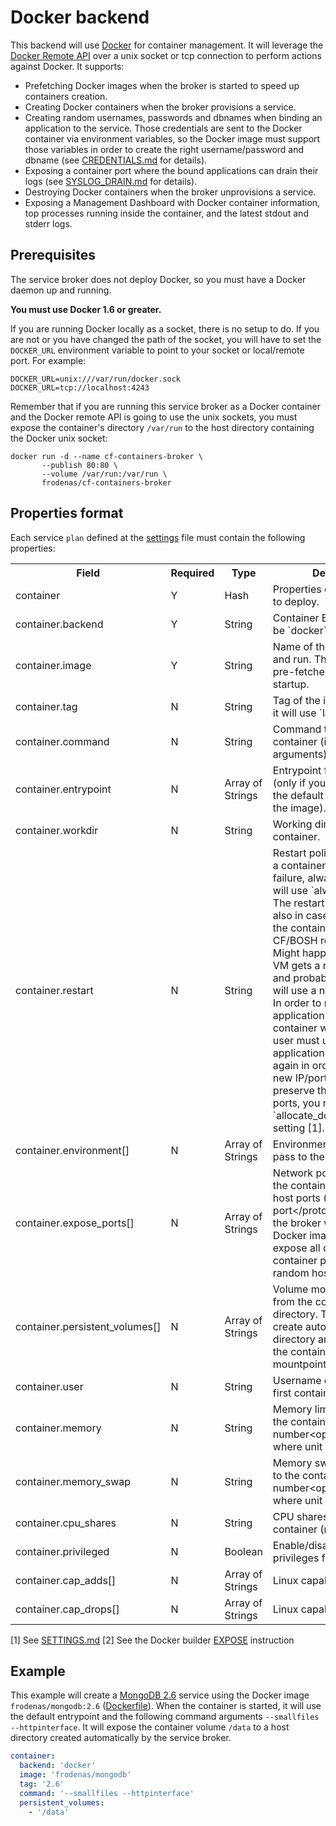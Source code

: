 # Docker backend

This backend will use [Docker](https://www.docker.com/) for container management. It will leverage the
[Docker Remote API](https://docs.docker.com/reference/api/docker_remote_api/) over a unix socket or tcp connection to
perform actions against Docker. It supports:

* Prefetching Docker images when the broker is started to speed up containers creation.
* Creating Docker containers when the broker provisions a service.
* Creating random usernames, passwords and dbnames when binding an application to the service. Those credentials are
sent to the Docker container via environment variables, so the Docker image must support those variables in order to
create the right username/password and dbname (see [CREDENTIALS.md](https://github.com/cf-platform-eng/cf-containers-broker/blob/master/CREDENTIALS.md)
for details).
* Exposing a container port where the bound applications can drain their logs
(see [SYSLOG_DRAIN.md](https://github.com/cf-platform-eng/cf-containers-broker/blob/master/SYSLOG_DRAIN.md)
for details).
* Destroying Docker containers when the broker unprovisions a service.
* Exposing a Management Dashboard with Docker container information, top processes running inside the container,
and the latest stdout and stderr logs.

## Prerequisites

The service broker does not deploy Docker, so you must have a Docker daemon up and running.

**You must use Docker 1.6 or greater.**

If you are running Docker locally as a socket, there is no setup to do. If you are not or you have changed the path of
the socket, you will have to set the `DOCKER_URL` environment variable to point to your socket or local/remote port.
For example:

```
DOCKER_URL=unix:///var/run/docker.sock
DOCKER_URL=tcp://localhost:4243
```

Remember that if you are running this service broker as a Docker container and the Docker remote API is going to use
the unix sockets, you must expose the  container's directory `/var/run` to the host directory containing the Docker
unix socket:

```
docker run -d --name cf-containers-broker \
       --publish 80:80 \
       --volume /var/run:/var/run \
       frodenas/cf-containers-broker
```

## Properties format

Each service `plan` defined at the [settings](https://github.com/cf-platform-eng/cf-containers-broker/blob/master/SETTINGS.md) file must contain the following properties:

<table>
  <tr>
    <th>Field</th>
    <th>Required</th>
    <th>Type</th>
    <th>Description</th>
  </tr>
  <tr>
    <td>container</td>
    <td>Y</td>
    <td>Hash</td>
    <td>Properties of the container to deploy.</td>
  </tr>
  <tr>
    <td>container.backend</td>
    <td>Y</td>
    <td>String</td>
    <td>Container Backend. It must be `docker`.</td>
  </tr>
  <tr>
    <td>container.image</td>
    <td>Y</td>
    <td>String</td>
    <td>Name of the image fo fetch and run. The image will be pre-fetched at broker startup.</td>
  </tr>
  <tr>
    <td>container.tag</td>
    <td>N</td>
    <td>String</td>
    <td>Tag of the image. If not set, it will use `latest` by default.</td>
  </tr>
  <tr>
    <td>container.command</td>
    <td>N</td>
    <td>String</td>
    <td>Command to run the container (including arguments).</td>
  </tr>
  <tr>
    <td>container.entrypoint</td>
    <td>N</td>
    <td>Array of Strings</td>
    <td>Entrypoint for the container (only if you want to override the default entrypoint set by the image).</td>
  </tr>
  <tr>
    <td>container.workdir</td>
    <td>N</td>
    <td>String</td>
    <td>Working directory inside the container.</td>
  </tr>
  <tr>
    <td>container.restart</td>
    <td>N</td>
    <td>String</td>
    <td>Restart policy to apply when a container exits (no, on-failure, always). If not set,
    it will use `always` by default. The restart policy will apply also in case the VM hosting the container is
    killed and CF/BOSH resurrects it. Might happen that the new VM gets a new IP address, and probably the containers
    will use a new random port. In order to make any application bound to a container work again,
    the user must unbind/bind the application to the service again in order to pick the new IP/port. If you want to preserve the bound host ports, you must set `allocate_docker_host_ports` setting [1].</td>
  </tr>
  <tr>
    <td>container.environment[]</td>
    <td>N</td>
    <td>Array of Strings</td>
    <td>Environment variables to pass to the container.</td>
  </tr>
  <tr>
    <td>container.expose_ports[]</td>
    <td>N</td>
    <td>Array of Strings</td>
    <td>Network ports to map from the container to random host ports (format: port&lt;/protocol&gt;). If not set,
    the broker will inspect the Docker image and it will expose all declared container ports [2] to a random host
    port.</td>
  </tr>
  <tr>
    <td>container.persistent_volumes[]</td>
    <td>N</td>
    <td>Array of Strings</td>
    <td>Volume mountpoints to bind from the container to a host directory. The broker will create automatically a
    host directory and it will bind it to the container volume mountpoint.</td>
  </tr>
  <tr>
    <td>container.user</td>
    <td>N</td>
    <td>String</td>
    <td>Username or UID to run the first container process.</td>
  </tr>
  <tr>
    <td>container.memory</td>
    <td>N</td>
    <td>String</td>
    <td>Memory limit to assign to the container (format: number&lt;optional unit&gt;, where unit = b, k, m or g).</td>
  </tr>
  <tr>
    <td>container.memory_swap</td>
    <td>N</td>
    <td>String</td>
    <td>Memory swap limit to assign to the container (format: number&lt;optional unit&gt;, where unit = b, k, m or g).</td>
  </tr>
  <tr>
    <td>container.cpu_shares</td>
    <td>N</td>
    <td>String</td>
    <td>CPU shares to assign to the container (relative weight).</td>
  </tr>
  <tr>
    <td>container.privileged</td>
    <td>N</td>
    <td>Boolean</td>
    <td>Enable/disable extended privileges for this container.</td>
  </tr>
  <tr>
    <td>container.cap_adds[]</td>
    <td>N</td>
    <td>Array of Strings</td>
    <td>Linux capabilities to add</td>
  </tr>
  <tr>
    <td>container.cap_drops[]</td>
    <td>N</td>
    <td>Array of Strings</td>
    <td>Linux capabilities to drop</td>
  </tr>
</table>

[1] See [SETTINGS.md](https://github.com/cf-platform-eng/cf-containers-broker/blob/master/SETTINGS.md)
[2] See the Docker builder [EXPOSE](https://docs.docker.com/reference/builder/#expose) instruction

## Example

This example will create a [MongoDB 2.6](http://www.mongodb.org/) service using the Docker image
`frodenas/mongodb:2.6` ([Dockerfile](https://github.com/frodenas/docker-mongodb)). When the container is
started, it will use the default entrypoint and the following command arguments `--smallfiles
--httpinterface`. It will expose the container volume `/data` to a host directory created automatically by the
service broker.

```yaml
container:
  backend: 'docker'
  image: 'frodenas/mongodb'
  tag: '2.6'
  command: '--smallfiles --httpinterface'
  persistent_volumes:
    - '/data'
```

